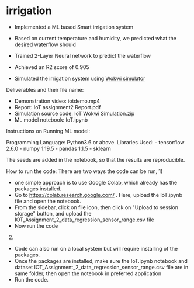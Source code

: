 # irrigation
- Implemented a ML based Smart irrigation system
- Based on current temperature and humidity, we predicted what the desired waterflow should
- Trained 2-Layer Neural network to predict the waterflow
- Achieved an R2 score of 0.905

- Simulated the irrigation system using [Wokwi simulator](https://wokwi.com/projects/313964051374801472)

Deliverables and their file name:
- Demonstration video: iotdemo.mp4
- Report: IoT assignment2 Report.pdf
- Simulation source code: IoT Wokwi Simulation.zip
- ML model notebook: IoT.ipynb

Instructions on Running ML model:

Programming Language: Python3.6 or above. 
Libraries Used:
        - tensorflow 2.6.0
        - numpy 1.19.5
        - pandas 1.1.5
        - sklearn 


The seeds are added in the notebook, so that the results are reproducible.


How to run the code:
There are two ways the code can be run,
1) 
- one simple approach is to use Google Colab, which already has the packages installed.
- Go to https://colab.research.google.com/ . Here, upload the IoT.ipynb file and open the notebook.
- From the sidebar, click on file icon, then click on "Upload to session storage" button, 
  and upload the IOT_Assignment_2_data_regression_sensor_range.csv file
- Now run the code


2) 
- Code can also run on a local system but will require installing of the packages.
- Once the packages are installed, make sure the IoT.ipynb notebook and dataset IOT_Assignment_2_data_regression_sensor_range.csv file 
  are in same folder, then open the notebook in preferred application
- Run the code.